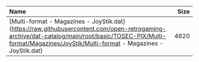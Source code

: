 |Name|Size|
|:---|---:|
|[Multi-format - Magazines - JoyStik.dat](https://raw.githubusercontent.com/open-retrogaming-archive/dat-catalog/main/root/basic/TOSEC-PIX/Multi-format/Magazines/JoyStik/Multi-format - Magazines - JoyStik.dat)|4620|
